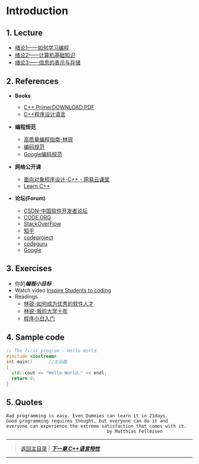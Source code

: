 # Introduction

## 1. Lecture
- [绪论1——如何学习编程](./PDFs/C%2B%2B1%E4%B8%BA%E4%BD%95%E8%A6%81%E5%AD%A6%E4%B9%A0%E7%BC%96%E7%A8%8B.pdf)
- [绪论2——计算机基础知识](./PDFs/C%2B%2B1%E8%AE%A1%E7%AE%97%E6%9C%BA%E5%9F%BA%E7%A1%80%E7%9F%A5%E8%AF%86.pdf)
- [绪论3——信息的表示与存储](./PDFs/C%2B%2B1%E4%BF%A1%E6%81%AF%E7%9A%84%E8%A1%A8%E7%A4%BA%E4%B8%8E%E5%AD%98%E5%82%A8.pdf)

## 2. References
- **Books**
  - [C++ Primer](https://book.douban.com/subject/1767741/)[DOWNLOAD PDF](./Reference/eBooks/C%2B%2BPrimer4th%E4%B8%AD%E6%96%87%E7%89%88.pdf)
  - [C++程序设计语言](https://book.douban.com/subject/4604591/)

- **编程规范**
  - [高质量编程指南-林锐](./Reference/%E7%BC%96%E7%A0%81%E8%A7%84%E8%8C%83/%E6%9E%97%E9%94%90%E3%80%8A%E9%AB%98%E8%B4%A8%E9%87%8FC%2B%2B%E7%BC%96%E7%A8%8B%E6%8C%87%E5%8D%97%E3%80%8B.pdf)
  - [编码规范](./Reference/%E7%BC%96%E7%A0%81%E8%A7%84%E8%8C%83/C%2B%2B%E7%BC%96%E7%A0%81%E8%A7%84%E8%8C%83-CSDN.pdf)
  - [Google编码规范](./Reference/%E7%BC%96%E7%A0%81%E8%A7%84%E8%8C%83/Google-C%2B%2B%E7%BC%96%E7%A0%81%E8%A7%84%E8%8C%83%E4%B8%AD%E6%96%87%E7%89%88.pdf)  

- **网络公开课**
  - [面向对象程序设计-C++ - 网易云课堂](http://study.163.com/course/courseMain.htm?courseId=271005)
  - [Learn C++](www.learncpp.com)

- **论坛(Forum)**
  - [CSDN-中国软件开发者论坛](www.csdn.net)
  - [CODE.ORG](www.code.org)
  - [StackOverFlow](www.stackoverlow.com)
  - [知乎](www.zhihu.com)
  - [codeproject](www.codeproject.com)
  - [codeguru](www.codeguru.com)
  - [Google](www.google.com.hk)
  
## 3. Exercises
- 你的***编程小目标***
- Watch video [Inspire Students to coding](https://code.org/educate/resources/inspire)
- Readings
  - [林锐-如何成为优秀的软件人才](./Reference/%E7%BC%96%E7%A0%81%E8%A7%84%E8%8C%83/%E6%9E%97%E9%94%90-%E5%A6%82%E4%BD%95%E6%88%90%E4%B8%BA%E4%BC%98%E7%A7%80%E7%9A%84%E8%BD%AF%E4%BB%B6%E4%BA%BA%E6%89%8D.ppt)
  - [林锐-我的大学十年](./Reference/%E7%BC%96%E7%A0%81%E8%A7%84%E8%8C%83/%E6%9E%97%E9%94%90%EF%BC%9A%E6%88%91%E7%9A%84%E5%A4%A7%E5%AD%A6%E5%8D%81%E5%B9%B4.pdf)
  - [程序小白入门](./Reference/eBooks/%E7%9F%A5%E4%B9%8E%E5%91%A8%E5%88%8A-%E7%BC%96%E7%A8%8B%E5%B0%8F%E7%99%BD%E5%AD%A6%20Python.pdf)

## 4. Sample code
```c++
// The first program - Hello World.
#include <iostream>
int main()		//主函数
{
  std::cout << "Hello World." << endl;
  return 0;
}
```

## 5. Quotes
```
Bad programming is easy. Even Dummies can learn it in 21days.
Good programming requires thought, but everyone can do it and 
everyone can experience the extreme satisfaction that comes with it.
                                      by Matthias Felleisen
```
---
> [返回主目录](https://cugwhp.github.io/OOPCPP/) | [***下一章 C++语言特性***](./Ch2_C++Basic.md)
---
